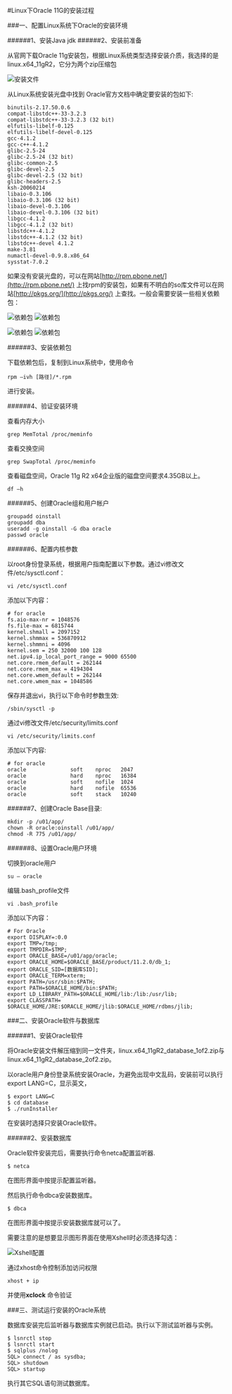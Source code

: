 #Linux下Oracle 11G的安装过程

###一、配置Linux系统下Oracle的安装环境

######1、安装Java jdk
######2、安装前准备
	
从官网下载Oracle 11g安装包，根据Linux系统类型选择安装介质，我选择的是linux.x64_11gR2，它分为两个zip压缩包

![安装文件](../static/imgs/oracle1.png)

从Linux系统安装光盘中找到 Oracle官方文档中确定要安装的包如下:

	binutils-2.17.50.0.6
	compat-libstdc++-33-3.2.3
	compat-libstdc++-33-3.2.3 (32 bit)
	elfutils-libelf-0.125
	elfutils-libelf-devel-0.125
	gcc-4.1.2
	gcc-c++-4.1.2
	glibc-2.5-24
	glibc-2.5-24 (32 bit)
	glibc-common-2.5
	glibc-devel-2.5
	glibc-devel-2.5 (32 bit)
	glibc-headers-2.5
	ksh-20060214
	libaio-0.3.106
	libaio-0.3.106 (32 bit)
	libaio-devel-0.3.106
	libaio-devel-0.3.106 (32 bit)
	libgcc-4.1.2
	libgcc-4.1.2 (32 bit)
	libstdc++-4.1.2
	libstdc++-4.1.2 (32 bit)
	libstdc++-devel 4.1.2
	make-3.81
	numactl-devel-0.9.8.x86_64
	sysstat-7.0.2

如果没有安装光盘的，可以在网站[http://rpm.pbone.net/](http://rpm.pbone.net/) 上找rpm的安装包，如果有不明白的so库文件可以在网站[http://pkgs.org/](http://pkgs.org/) 上查找。一般会需要安装一些相关依赖包：

![依赖包](../static/imgs/oracle2.png)
![依赖包](../static/imgs/oracle3.png)

![依赖包](../static/imgs/oracle4.png)
![依赖包](../static/imgs/oracle5.png)

######3、安装依赖包

下载依赖包后，复制到Linux系统中，使用命令

	rpm –ivh [路径]/*.rpm
	
进行安装。

######4、验证安装环境

查看内存大小

	grep MemTotal /proc/meminfo
	
查看交换空间

	grep SwapTotal /proc/meminfo

查看磁盘空间，Oracle 11g R2 x64企业版的磁盘空间要求4.35GB以上。

	df –h

######5、创建Oracle组和用户帐户

	groupadd oinstall
	groupadd dba
	useradd -g oinstall -G dba oracle
	passwd oracle
	
######6、配置内核参数

以root身份登录系统，根据用户指南配置以下参数。通过vi修改文件/etc/sysctl.conf：

	vi /etc/sysctl.conf
	
添加以下内容：

	# for oracle
	fs.aio-max-nr = 1048576
	fs.file-max = 6815744
	kernel.shmall = 2097152
	kernel.shmmax = 536870912
	kernel.shmmni = 4096
	kernel.sem = 250 32000 100 128
	net.ipv4.ip_local_port_range = 9000 65500
	net.core.rmem_default = 262144
	net.core.rmem_max = 4194304
	net.core.wmem_default = 262144
	net.core.wmem_max = 1048586
	
保存并退出vi，执行以下命令时参数生效:

	/sbin/sysctl -p

通过vi修改文件/etc/security/limits.conf

	vi /etc/security/limits.conf

添加以下内容:

	# for oracle
	oracle              soft    nproc   2047
	oracle              hard    nproc   16384
	oracle              soft    nofile  1024
	oracle              hard    nofile  65536
	oracle              soft    stack   10240

######7、创建Oracle Base目录:

	mkdir -p /u01/app/
	chown -R oracle:oinstall /u01/app/
	chmod -R 775 /u01/app/

######8、设置Oracle用户环境

切换到oracle用户

	su – oracle

编辑.bash_profile文件

	vi .bash_profile
	
添加以下内容：

	# For Oracle
	export DISPLAY=:0.0
	export TMP=/tmp;
	export TMPDIR=$TMP;
	export ORACLE_BASE=/u01/app/oracle;
	export ORACLE_HOME=$ORACLE_BASE/product/11.2.0/db_1;
	export ORACLE_SID=[数据库SID];
	export ORACLE_TERM=xterm;
	export PATH=/usr/sbin:$PATH;
	export PATH=$ORACLE_HOME/bin:$PATH;
	export LD_LIBRARY_PATH=$ORACLE_HOME/lib:/lib:/usr/lib;
	export CLASSPATH=
	$ORACLE_HOME/JRE:$ORACLE_HOME/jlib:$ORACLE_HOME/rdbms/jlib;
	
###二、安装Oracle软件与数据库

######1、安装Oracle软件

将Oracle安装文件解压缩到同一文件夹，linux.x64_11gR2_database_1of2.zip与linux.x64_11gR2_database_2of2.zip。

以oracle用户身份登录系统安装Oracle，为避免出现中文乱码，安装前可以执行export LANG=C，显示英文，

	$ export LANG=C
	$ cd database
	$ ./runInstaller
	
在安装时选择只安装Oracle软件。

######2、安装数据库

Oracle软件安装完后，需要执行命令netca配置监听器.

	$ netca
	
在图形界面中按提示配置监听器。
	
然后执行命令dbca安装数据库。

	$ dbca
	
在图形界面中按提示安装数据库就可以了。

需要注意的是想要显示图形界面在使用Xshell时必须选择勾选：

![Xshell配置](../static/imgs/oracle6.png)

通过xhost命令控制添加访问权限

	xhost + ip
	
并使用**xclock** 命令验证

###三、测试运行安装的Oracle系统

数据库安装完后监听器与数据库实例就已启动。执行以下测试监听器与实例。

	$ lsnrctl stop
	$ lsnrctl start
	$ sqlplus /nolog
	SQL> connect / as sysdba;
	SQL> shutdown
	SQL> startup
	
执行其它SQL语句测试数据库。




